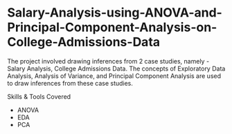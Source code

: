 # Salary-Analysis-using-ANOVA-and-Principal-Component-Analysis-on-College-Admissions-Data
The project involved drawing inferences from 2 case studies, namely - Salary Analysis, College Admissions Data. The concepts of Exploratory Data Analysis, Analysis of Variance, and Principal Component Analysis are used to draw inferences from these case studies.

Skills & Tools Covered
- ANOVA
- EDA
- PCA
